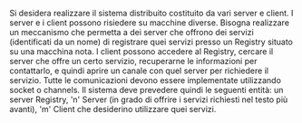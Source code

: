 Si desidera realizzare il sistema distribuito costituito da vari server e client. I server e i client possono
risiedere su macchine diverse.
Bisogna realizzare un meccanismo che permetta a dei server che offrono dei servizi (identificati
da un nome) di registrare quei servizi presso un Registry situato su una macchina nota. I client
possono accedere al Registry, cercare il server che offre un certo servizio, recuperarne le
informazioni per contattarlo, e quindi aprire un canale con quel server per richiedere il servizio.
Tutte le comunicazioni devono essere implementate utilizzando socket o channels.
Il sistema deve prevedere quindi le seguenti entità: un server Registry, 'n' Server (in grado di offrire i
servizi richiesti nel testo più avanti), 'm' Client che desiderino utilizzare quei servizi.
